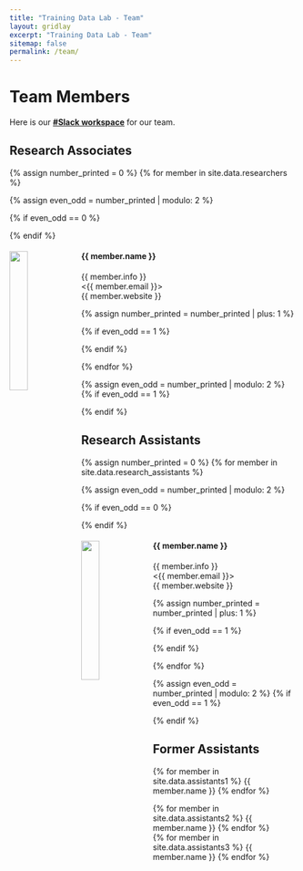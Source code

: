 ```yaml
---
title: "Training Data Lab - Team"
layout: gridlay
excerpt: "Training Data Lab - Team"
sitemap: false
permalink: /team/
---
```


# Team Members

<!-- **We have an open call for research assistants** <a href="https://github.com/training-datalab/workshops/blob/main/Calls/Call-Data-Lab-Spanish.pdf" target="_blank">(see in Spanish)</a> -->

Here is our <a href="https://training-datalab.slack.com" target="_blank"><strong>#Slack workspace</strong></a> for our team.

## Research Associates
{% assign number_printed = 0 %}
{% for member in site.data.researchers %}

{% assign even_odd = number_printed | modulo: 2 %}

{% if even_odd == 0 %}
<div class="row">
{% endif %}

<div class="col-sm-6 clearfix">
  <img src="{{ site.url }}{{ site.baseurl }}/images/team/{{ member.photo }}" class="img-responsive" width="25%" style="float: left" />
  <h4>{{ member.name }}</h4>
  {{ member.info }}<br><{{ member.email }}><br>{{ member.website }}
</div>

{% assign number_printed = number_printed | plus: 1 %}

{% if even_odd == 1 %}
</div>
{% endif %}

{% endfor %}

{% assign even_odd = number_printed | modulo: 2 %}
{% if even_odd == 1 %}
</div>
{% endif %}

## Research Assistants
{% assign number_printed = 0 %}
{% for member in site.data.research_assistants %}

{% assign even_odd = number_printed | modulo: 2 %}

{% if even_odd == 0 %}
<div class="row">
{% endif %}

<div class="col-sm-6 clearfix">
  <img src="{{ site.url }}{{ site.baseurl }}/images/team/{{ member.photo }}" class="img-responsive" width="25%" style="float: left" />
  <h4>{{ member.name }}</h4>
  {{ member.info }}<br><{{ member.email }}><br>{{ member.website }}
</div>

{% assign number_printed = number_printed | plus: 1 %}

{% if even_odd == 1 %}
</div>
{% endif %}

{% endfor %}

{% assign even_odd = number_printed | modulo: 2 %}
{% if even_odd == 1 %}
</div>
{% endif %}

## Former Assistants
<div class="row">

<div class="col-sm-4 clearfix">

{% for member in site.data.assistants1 %}
{{ member.name }}
{% endfor %}
</div>

<div class="col-sm-4 clearfix">
{% for member in site.data.assistants2 %}
{{ member.name }}
{% endfor %}
</div>

<div class="col-sm-4 clearfix">
{% for member in site.data.assistants3 %}
{{ member.name }}
{% endfor %}
</div> 

</div> 
